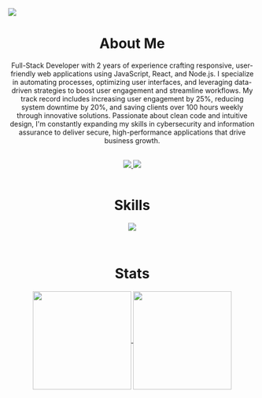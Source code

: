 
<img src="https://media.licdn.com/dms/image/v2/D5616AQGLyUyQwMJJNA/profile-displaybackgroundimage-shrink_350_1400/profile-displaybackgroundimage-shrink_350_1400/0/1724599428354?e=1730332800&v=beta&t=-QGabLjPkbMdmVV2RoqsymWOqhBNFcTmJ88b4LWA6MA"/>

<h1 align="center">About Me</h1>
<p align="center">Full-Stack Developer with 2 years of experience crafting responsive, user-friendly web applications using JavaScript, React, and Node.js. I specialize in automating processes, optimizing user interfaces, and leveraging data-driven strategies to boost user engagement and streamline workflows. My track record includes increasing user engagement by 25%, reducing system downtime by 20%, and saving clients over 100 hours weekly through innovative solutions. Passionate about clean code and intuitive design, I'm constantly expanding my skills in cybersecurity and information assurance to deliver secure, high-performance applications that drive business growth.</p>
</br>
<div align="center" dir="auto">  
  <a href="mailto:mikebashford@gmail.com">
    <img src="https://skillicons.dev/icons?i=gmail" />
  </a>
  <a href="https://www.linkedin.com/in/mikebashford">
    <img src="https://skillicons.dev/icons?i=linkedin" />
  </a>
</div>
</br>
<h1 align="center">Skills</h1>
<p align="center">
  <a href="https://skillicons.dev">
    <img src="https://skillicons.dev/icons?i=nextjs,react,ts,js,html,css,tailwind,pnpm,postgres,vercel,docker,figma" />
  </a>
</p>
</br>
<h1 align="center">Stats</h1>
<div align="center">
  <a href="https://github.com/anuraghazra/github-readme-stats">
  <img height=200 align="center" src="https://github-readme-stats.vercel.app/api?username=mikebashford&theme=highcontrast&card_width=300" />
</a>
<a href="https://github.com/anuraghazra/convoychat">
  <img height=200 align="center"  src="https://github-readme-stats.vercel.app/api/top-langs?username=mikebashford&layout=compact&langs_count=8&card_width=300&theme=highcontrast" />
</a>
</div>

